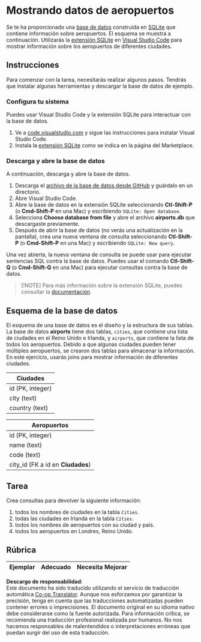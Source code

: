 <!--
CO_OP_TRANSLATOR_METADATA:
{
  "original_hash": "2f2d7693f28e4b2675f275e489dc5aac",
  "translation_date": "2025-08-24T20:56:01+00:00",
  "source_file": "2-Working-With-Data/05-relational-databases/assignment.md",
  "language_code": "es"
}
-->
# Mostrando datos de aeropuertos

Se te ha proporcionado una [base de datos](https://raw.githubusercontent.com/Microsoft/Data-Science-For-Beginners/main/2-Working-With-Data/05-relational-databases/airports.db) construida en [SQLite](https://sqlite.org/index.html) que contiene información sobre aeropuertos. El esquema se muestra a continuación. Utilizarás la [extensión SQLite](https://marketplace.visualstudio.com/items?itemName=alexcvzz.vscode-sqlite&WT.mc_id=academic-77958-bethanycheum) en [Visual Studio Code](https://code.visualstudio.com?WT.mc_id=academic-77958-bethanycheum) para mostrar información sobre los aeropuertos de diferentes ciudades.

## Instrucciones

Para comenzar con la tarea, necesitarás realizar algunos pasos. Tendrás que instalar algunas herramientas y descargar la base de datos de ejemplo.

### Configura tu sistema

Puedes usar Visual Studio Code y la extensión SQLite para interactuar con la base de datos.

1. Ve a [code.visualstudio.com](https://code.visualstudio.com?WT.mc_id=academic-77958-bethanycheum) y sigue las instrucciones para instalar Visual Studio Code.
1. Instala la [extensión SQLite](https://marketplace.visualstudio.com/items?itemName=alexcvzz.vscode-sqlite&WT.mc_id=academic-77958-bethanycheum) como se indica en la página del Marketplace.

### Descarga y abre la base de datos

A continuación, descarga y abre la base de datos.

1. Descarga el [archivo de la base de datos desde GitHub](https://raw.githubusercontent.com/Microsoft/Data-Science-For-Beginners/main/2-Working-With-Data/05-relational-databases/airports.db) y guárdalo en un directorio.
1. Abre Visual Studio Code.
1. Abre la base de datos en la extensión SQLite seleccionando **Ctl-Shift-P** (o **Cmd-Shift-P** en una Mac) y escribiendo `SQLite: Open database`.
1. Selecciona **Choose database from file** y abre el archivo **airports.db** que descargaste previamente.
1. Después de abrir la base de datos (no verás una actualización en la pantalla), crea una nueva ventana de consulta seleccionando **Ctl-Shift-P** (o **Cmd-Shift-P** en una Mac) y escribiendo `SQLite: New query`.

Una vez abierta, la nueva ventana de consulta se puede usar para ejecutar sentencias SQL contra la base de datos. Puedes usar el comando **Ctl-Shift-Q** (o **Cmd-Shift-Q** en una Mac) para ejecutar consultas contra la base de datos.

> [!NOTE] Para más información sobre la extensión SQLite, puedes consultar la [documentación](https://marketplace.visualstudio.com/items?itemName=alexcvzz.vscode-sqlite&WT.mc_id=academic-77958-bethanycheum).

## Esquema de la base de datos

El esquema de una base de datos es el diseño y la estructura de sus tablas. La base de datos **airports** tiene dos tablas, `cities`, que contiene una lista de ciudades en el Reino Unido e Irlanda, y `airports`, que contiene la lista de todos los aeropuertos. Debido a que algunas ciudades pueden tener múltiples aeropuertos, se crearon dos tablas para almacenar la información. En este ejercicio, usarás joins para mostrar información de diferentes ciudades.

| Ciudades         |
| ---------------- |
| id (PK, integer) |
| city (text)      |
| country (text)   |

| Aeropuertos                     |
| -------------------------------- |
| id (PK, integer)                 |
| name (text)                      |
| code (text)                      |
| city_id (FK a id en **Ciudades**) |

## Tarea

Crea consultas para devolver la siguiente información:

1. todos los nombres de ciudades en la tabla `Cities`.
1. todas las ciudades en Irlanda en la tabla `Cities`.
1. todos los nombres de aeropuertos con su ciudad y país.
1. todos los aeropuertos en Londres, Reino Unido.

## Rúbrica

| Ejemplar   | Adecuado  | Necesita Mejorar |
| ---------- | --------- | ---------------- |

**Descargo de responsabilidad**:  
Este documento ha sido traducido utilizando el servicio de traducción automática [Co-op Translator](https://github.com/Azure/co-op-translator). Aunque nos esforzamos por garantizar la precisión, tenga en cuenta que las traducciones automatizadas pueden contener errores o imprecisiones. El documento original en su idioma nativo debe considerarse como la fuente autorizada. Para información crítica, se recomienda una traducción profesional realizada por humanos. No nos hacemos responsables de malentendidos o interpretaciones erróneas que puedan surgir del uso de esta traducción.